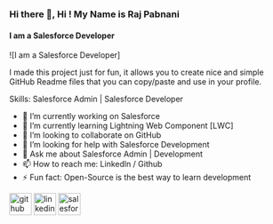 ### Hi there 👋, Hi ! My Name is Raj Pabnani
#### I am a Salesforce Developer
![I am a Salesforce Developer]

I made this project just for fun, it allows you to create nice and simple GitHub Readme files that you can copy/paste and use in your profile.

Skills: Salesforce Admin | Salesforce Developer

- 🔭 I’m currently working on Salesforce 
- 🌱 I’m currently learning Lightning Web Component [LWC] 
- 👯 I’m looking to collaborate on GitHub  
- 🤔 I’m looking for help with Salesforce Development 
- 💬 Ask me about Salesforce Admin | Development 
- 📫 How to reach me: Linkedln / Github 
- ⚡ Fun fact: Open-Source is the best way to learn development 


[<img src='https://cdn.jsdelivr.net/npm/simple-icons@3.0.1/icons/github.svg' alt='github' height='40'>](https://github.com/https://github.com/RajPabnani03)  [<img src='https://cdn.jsdelivr.net/npm/simple-icons@3.0.1/icons/linkedin.svg' alt='linkedin' height='40'>](https://www.linkedin.com/in/https://www.linkedin.com/in/rajpabnani//)  [<img src='https://cdn.jsdelivr.net/npm/simple-icons@3.0.1/icons/salesforce.svg' alt='salesforce' height='40'>](https://avlonmeta-dev-ed.lightning.force.com)  

